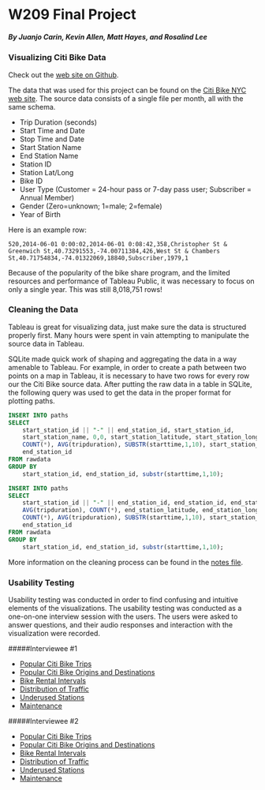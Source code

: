 # W209 Final Project
##### By Juanjo Carin, Kevin Allen, Matt Hayes, and Rosalind Lee
### Visualizing Citi Bike Data
Check out the [web site on Github](http://kevinallen.github.io/citibike-viz/).

The data that was used for this project can be found on the [Citi Bike NYC web site](https://www.citibikenyc.com/system-data). The source data consists of a single file per month, all with the same schema.

 - Trip Duration (seconds)
 - Start Time and Date
 - Stop Time and Date
 - Start Station Name
 - End Station Name
 - Station ID
 - Station Lat/Long
 - Bike ID
 - User Type (Customer = 24-hour pass or 7-day pass user; Subscriber = Annual Member)
 - Gender (Zero=unknown; 1=male; 2=female)
 - Year of Birth

Here is an example row:
```
520,2014-06-01 0:00:02,2014-06-01 0:08:42,358,Christopher St & Greenwich St,40.73291553,-74.00711384,426,West St & Chambers St,40.71754834,-74.01322069,18840,Subscriber,1979,1
```
Because of the popularity of the bike share program, and the limited resources and performance of Tableau Public, it was necessary to focus on only a single year. This was still 8,018,751 rows!

### Cleaning the Data
Tableau is great for visualizing data, just make sure the data is structured properly first. Many hours were spent in vain attempting to manipulate the source data in Tableau.

SQLite made quick work of shaping and aggregating the data in a way amenable to Tableau. For example, in order to create a path between two points on a map in Tableau, it is necessary to have two rows for every row our the Citi Bike source data. After putting the raw data in a table in SQLite, the following query was used to get the data in the proper format for plotting paths.

```SQL
INSERT INTO paths
SELECT
    start_station_id || "-" || end_station_id, start_station_id,
    start_station_name, 0,0, start_station_latitude, start_station_longitude,
    COUNT(*), AVG(tripduration), SUBSTR(starttime,1,10), start_station_id,
    end_station_id
FROM rawdata
GROUP BY
    start_station_id, end_station_id, substr(starttime,1,10);

INSERT INTO paths
SELECT
    start_station_id || "-" || end_station_id, end_station_id, end_station_name,
    AVG(tripduration), COUNT(*), end_station_latitude, end_station_longitude,
    COUNT(*), AVG(tripduration), SUBSTR(starttime,1,10), start_station_id,
    end_station_id
FROM rawdata
GROUP BY
    start_station_id, end_station_id, substr(starttime,1,10);
```
More information on the cleaning process can be found in the [notes file](https://github.com/kevinallen/citibike-viz/blob/gh-pages/notes.md).

### Usability Testing
Usability testing was conducted in order to find confusing and intuitive elements of the visualizations. The usability testing was conducted as a one-on-one interview session with the users. The users were asked to answer questions, and their audio responses and interaction with the visualization were recorded.

#####Interviewee #1
 - [Popular Citi Bike Trips](https://drive.google.com/open?id=0BzZOSSpYDxvYd0dYZ19vb01QdUE)
 - [Popular Citi Bike Origins and Destinations](https://drive.google.com/open?id=0BzZOSSpYDxvYNmxnNFIxOVdsUmM)
 - [Bike Rental Intervals](https://drive.google.com/open?id=0BzZOSSpYDxvYVGFocjRtNC1maWM)
 - [Distribution of Traffic](https://drive.google.com/open?id=0BzZOSSpYDxvYcDNJMlgySzhnS2M)
 - [Underused Stations](https://drive.google.com/open?id=0BzZOSSpYDxvYTGh1bFpaeThwWWM)
 - [Maintenance](https://drive.google.com/open?id=0BzZOSSpYDxvYTkV3SXVudU1IU28)

#####Interviewee #2
 - [Popular Citi Bike Trips](https://drive.google.com/open?id=0BzZOSSpYDxvYaUJ1Smw5a2kwM28)
 - [Popular Citi Bike Origins and Destinations](https://drive.google.com/open?id=0BzZOSSpYDxvYemlialFHc0dGSjg)
 - [Bike Rental Intervals](https://drive.google.com/open?id=0BzZOSSpYDxvYUkJmeFV6c1R3YW8)
 - [Distribution of Traffic](https://drive.google.com/open?id=0BzZOSSpYDxvYemRSVEJ2MTN1T1k)
 - [Underused Stations](https://drive.google.com/open?id=0BzZOSSpYDxvYTXMtaHBjM2NxSDQ)
 - [Maintenance](https://drive.google.com/open?id=0BzZOSSpYDxvYNzVaT1JEanVtV3c)
